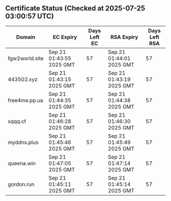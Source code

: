 ## Certificate Status (Checked at 2025-07-25 03:00:57 UTC)
| Domain | EC Expiry | Days Left EC | RSA Expiry | Days Left RSA |
|--------|-----------|-------------|------------|--------------|
| fgw2world.site | Sep 21 01:43:55 2025 GMT | 57 | Sep 21 01:44:01 2025 GMT | 57 |
| 443502.xyz | Sep 21 01:43:15 2025 GMT | 57 | Sep 21 01:43:19 2025 GMT | 57 |
| free4me.pp.ua | Sep 21 01:44:35 2025 GMT | 57 | Sep 21 01:44:38 2025 GMT | 57 |
| sqqq.cf | Sep 21 01:46:28 2025 GMT | 57 | Sep 21 01:46:30 2025 GMT | 57 |
| myddns.plus | Sep 21 01:45:46 2025 GMT | 57 | Sep 21 01:45:49 2025 GMT | 57 |
| queena.win | Sep 21 01:47:05 2025 GMT | 57 | Sep 21 01:47:14 2025 GMT | 57 |
| gordon.run | Sep 21 01:45:11 2025 GMT | 57 | Sep 21 01:45:14 2025 GMT | 57 |
